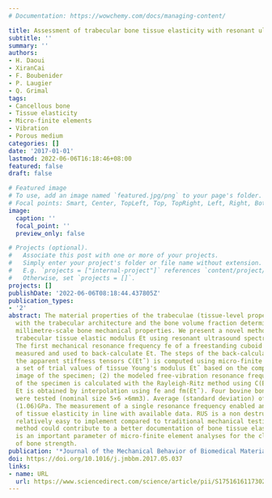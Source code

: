 ```yaml
---
# Documentation: https://wowchemy.com/docs/managing-content/

title: Assessment of trabecular bone tissue elasticity with resonant ultrasound spectroscopy
subtitle: ''
summary: ''
authors:
- H. Daoui
- XiranCai
- F. Boubenider
- P. Laugier
- Q. Grimal
tags:
- Cancellous bone
- Tissue elasticity
- Micro-finite elements
- Vibration
- Porous medium
categories: []
date: '2017-01-01'
lastmod: 2022-06-06T16:18:46+08:00
featured: false
draft: false

# Featured image
# To use, add an image named `featured.jpg/png` to your page's folder.
# Focal points: Smart, Center, TopLeft, Top, TopRight, Left, Right, BottomLeft, Bottom, BottomRight.
image:
  caption: ''
  focal_point: ''
  preview_only: false

# Projects (optional).
#   Associate this post with one or more of your projects.
#   Simply enter your project's folder or file name without extension.
#   E.g. `projects = ["internal-project"]` references `content/project/deep-learning/index.md`.
#   Otherwise, set `projects = []`.
projects: []
publishDate: '2022-06-06T08:18:44.437805Z'
publication_types:
- '2'
abstract: The material properties of the trabeculae (tissue-level properties), together
  with the trabecular architecture and the bone volume fraction determine the apparent
  millimetre-scale bone mechanical properties. We present a novel method to measure
  trabecular tissue elastic modulus Et using resonant ultrasound spectroscopy (RUS).
  The first mechanical resonance frequency fe of a freestanding cuboid specimen is
  measured and used to back-calculate Et. The steps of the back-calculation are (1)
  the apparent stiffness tensors C(Et˜) is computed using micro-finite elements for
  a set of trial values of tissue Young's modulus Et˜ based on the computed tomography
  image of the specimen; (2) the modeled free-vibration resonance frequencies fm(Et˜)
  of the specimen is calculated with the Rayleigh-Ritz method using C(Et˜); (3) finally,
  Et is obtained by interpolation using fe and fm(Et˜). Four bovine bone specimens
  were tested (nominal size 5×6 ×6mm3). Average (standard deviation) of Et was 13.12
  (1.06)GPa. The measurement of a single resonance frequency enabled an estimation
  of tissue elasticity in line with available data. RUS is a non destructive technique
  relatively easy to implement compared to traditional mechanical testing. The novel
  method could contribute to a better documentation of bone tissue elasticity which
  is an important parameter of micro-finite element analyses for the clinical assessment
  of bone strength.
publication: '*Journal of the Mechanical Behavior of Biomedical Materials*'
doi: https://doi.org/10.1016/j.jmbbm.2017.05.037
links:
- name: URL
  url: https://www.sciencedirect.com/science/article/pii/S1751616117302333
---
```

